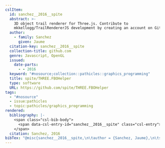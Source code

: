 ```yaml
---
cslItem:
  id: sanchez__2016__spite
  abstract: >-
    3D object trail renderer for Three.js. Contribute to
    mkkellogg/TrailRendererJS development by creating an account on GitHub.
  author:
    - family: Sanchez
      given: Jaume
  citation-key: sanchez__2016__spite
  collection-title: github.com
  genre: Javascript, OpenGL
  issued:
    date-parts:
      - - 2016
  keyword: "#nosource;collection::pathicles::graphics_programming"
  title: spite/THREE.FBOHelper
  type: software
  URL: https://github.com/spite/THREE.FBOHelper
tags:
  - "#nosource"
  - issue:pathicles
  - topic:pathicles/graphics_programming
rendered:
  bibliography: |-
    <span class="csl-bib-body">
      <span data-csl-entry-id="sanchez__2016__spite" class="csl-entry">Sanchez, J. 2016. <i>spite/THREE.FBOHelper</i> [Javascript, OpenGL]. <a href='https://github.com/spite/THREE.FBOHelper'>https://github.com/spite/THREE.FBOHelper</a></span>
    </span>
  citation: Sanchez, 2016
bibTex: "@misc{sanchez__2016__spite,\n\tauthor = {Sanchez, Jaume},\n\tseries = {github.com},\n\tyear = {2016},\n\ttitle = {spite/{THREE}.{FBOHelper}},\n\ttype = {Javascript, {OpenGL}},\n\thowpublished = {https://github.com/spite/THREE.FBOHelper},\n}\n\n"
---
```

